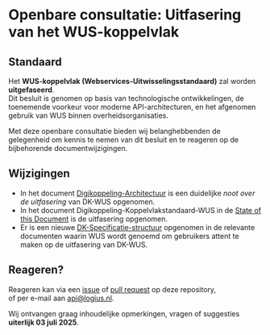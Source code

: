 # Openbare consultatie: Uitfasering van het WUS-koppelvlak

## Standaard

Het **WUS-koppelvlak (Webservices-Uitwisselingsstandaard)** zal worden **uitgefaseerd**.  
Dit besluit is genomen op basis van technologische ontwikkelingen, de toenemende voorkeur voor moderne API-architecturen, en het afgenomen gebruik van WUS binnen overheidsorganisaties.

Met deze openbare consultatie bieden wij belanghebbenden de gelegenheid om kennis te nemen van dit besluit en te reageren op de bijbehorende documentwijzigingen.

## Wijzigingen

- In het document [Digikoppeling-Architectuur](https://github.com/Logius-standaarden/Digikoppeling-Architectuur/pull/23) is een duidelijke _noot over de uitfasering_ van DK-WUS opgenomen.
- In het document Digikoppeling-Koppelvlakstandaard-WUS in de [State of this Document](https://github.com/Logius-standaarden/Digikoppeling-Koppelvlakstandaard-WUS/pull/9) is de uitfasering opgenomen.
- Er is een nieuwe [DK-Specificatie-structuur](https://github.com/Logius-standaarden/Digikoppeling-Overzicht-Actuele-Documentatie-en-Compliance/pull/14) opgenomen in de relevante documenten waarin WUS wordt genoemd om gebruikers attent te maken op de uitfasering van DK-WUS.

## Reageren?

Reageren kan via een [issue](https://github.com/Logius-standaarden/Digikoppeling-Algemeen/issues) of [pull request](https://github.com/Logius-standaarden/Digikoppeling-Algemeen/pulls) op deze repository,  
of per e-mail aan api@logius.nl.

Wij ontvangen graag inhoudelijke opmerkingen, vragen of suggesties **uiterlijk 03 juli 2025**.
